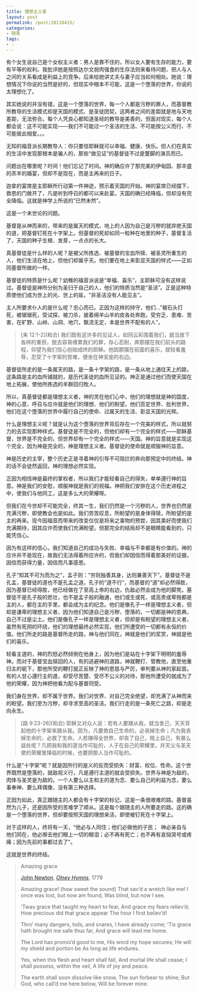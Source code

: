 ```yaml
---
title: 理想主义者
layout: post
permalink: /post/20110415/
categories:
- 随笔
tags:
- ☆
---
```


有个女生说自己是个女权主义者：男人是靠不住的，所以女人要有生存的能力，要有平等的权利。我批评她是按照达尔文弱肉强食的生存法则来看待问题、把人与人之间的关系看成是利益上的竞争。后来给她讲丈夫与妻子应当如何相处。她说：理想情况下你说的当然是好的，但现实中根本不可能，这是一个堕落的世界，你说的太理想化了。

其实她说的并没有错，这是一个堕落的世界，每一个人都是污秽的罪人，而基督教所教导的生活模式却是天国的模式、是圣徒团契，这两者之间的差距就是地与天地差距，无法弥合。每个人凭良心都知道圣经的教导是美善的，但面对现实，每个人都会说：这不可能实现——我们不可能过一个圣洁的生活、不可能按公义而行、不可能彼此相爱。。。

无知的福音派长期教导人：你只要信耶稣就可以幸福、健康、快乐。但人们在真实的生活中发现那根本是骗人的，那些“做见证”的基督徒不过是蹩脚的演员而已。

问题出在哪里呢？时间！他们忘记了时间。神的确应许了那完美的伊甸园、那丰盛的羔羊的婚宴，但却不是现在，而是主再来的日子。

迦拿的宴席是主耶稣所行动第一件神迹，预示着天国的开始。神的宴席已经摆下，救恩的门敞开了，凡是听到呼召的都可以来赴宴。天国的确已经降临，但却没有完全降临。这就是神学上所说的“已然未然”。

这是一个末世论的问题。

基督是从神而来的，带来的是属天的模式，地上的人因为自己是污秽的就弃绝天国的道，把基督钉死在十字架上。但基督的死却如同一粒种在地里的种子，基督复活了，天国的种子生根、发芽，一点点的长大。

真基督徒是什么样的人呢？是被父所拣选、被基督的宝血所赎、被圣灵所重生的人，他们生活在地上，但他们却属乎天。他们要在地上来彰显天国的样式——正如同基督所做的一样。

基督徒的特质是什么呢？幼稚的福音派说是“幸福、喜乐”，主耶稣可没有这样说过。基督徒是神所分别为圣归于自己的人，他们的特质当然是“圣洁”。正是这种特质使他们成为世上的光、世上的盐，“非圣洁没有人能见主”。

主人所要求仆人的是什么呢？忠心而已。正因为这样的持守，他们…”被石头打死，被锯锯死，受试探，被刀杀，披着绵羊山羊的皮各处奔跑，受穷乏、患难、苦害，在旷野、山岭、山洞、地穴，飘流无定，本是世界不配有的人”。

> \[来 12:1-2\](和合)
> 我们既有这许多的见证人，如同云彩围着我们，就当放下各样的重担，脱去容易缠累我们的罪，存心忍耐，奔那摆在我们前头的路程，仰望为我们信心创始成终的耶稣。他因那摆在前面的喜乐，就轻看羞辱，忍受了十字架的苦难，便坐在神宝座的右边。

基督徒所走的是一条属天的路，是一条十字架的路，是一条从地上通往天上的路，这条路是主的血所铺就的，是历代圣徒的血所见证的。神正是通过他们而使天国在地上拓展，使他所拣选的羊群回归牧人。

所以，真基督徒都是理想主义者，神的灵在他们心中，他们的理想就是神的国度，神的心意、呼召与应许就是他们的理想、他们的盼望。他们否定世界、批判世界，他们在这个堕落的世界中履行自己的使命、过属天的生活、彰显天国的光辉。

什么是理想主义呢？就是认为这个堕落的世界背后存在一个完美的样式，所以就努力的去实现那种样式。基督徒是不完全的，但他们却有一个完全的样式——耶稣基督，世界是不完全的，但世界却有一个完全的样式——天国。神的旨意就是实现这个完全，因为神是完全的，神是理想主义者。基督徒的使命就是顺服神的旨意。

神是历史的主宰，整个历史正是寻着神的引导不可阻拦的奔向那预定中的终结。神的话不会徒然返回，神的理想必然实现。

正因为相信神是最终的掌权者，所以我们才能轻看自己的得失，单单遵行神的旨意。神是我们的安慰，顺服神就是我们的祝福。神把我们安排在这个历史进程之中，使我们与他同工，这是多么大的荣耀呀。

但我们在今世却不可能完全，终其一生，我们仍然是一个污秽的人，世界也仍然是充满污秽，即使教会也是如此。我们劳苦叹息，所盼望的是身体得赎，所盼望的是主的再来。现今因福音而带来的改变仅仅是将来之事物的预尝，因其美好而使我们充满期待，因其应许而使我们充满盼望。但那完全的结局却不是眼睛能看到的，只能凭信心。

因为有这样的信心，我们知道自己的成功与失败、幸福与不幸都是有价值的。神的应许并不是现在，故我们无法得着所应许的，但我们却因信而得着那美好的证据，因信而获得力量，因信而凡事感恩。

孔子“知其不可为而为之”，孟子则：“穷则独善其身，达则兼善天下”。基督徒不是孔孟，基督徒的道也不是孔孟之道。孔子的“道不行”，而基督的“道”却必然得胜，因为基督已经得胜，他已经做在了至高上帝的右边，仇敌必然会成为他的脚凳。基督徒不是孔子般的悲壮，也不是孟子般的融通，他们或生或死、或高贵或卑贱都是主的人，都在主的手里，都会成为主的纪念。他们是像孔子一样是理想主义者，但却是谦卑的理想主义者，因为他们知道自己是污秽、堕落的，一切都是神的恩典，自己不过是尘土。他们是像孔子一样是理想主义者，但却是有盼望的理想主义者，虽然有死阴的环绕，他们的理想最终必然实现，他们所遭受的一切都有永恒的价值。他们所走的路是基督所走的路，神与他们同在，神就是他们的奖赏，神就是他们的喜乐。

轻看主道的，神的烈怒必然倾倒在他身上，因为他们是站在十字架下明明的羞辱神。而对于基督宝血赎回的人，有的逃避神的道路，神就鞭打、管教他，直至他重归主的轭下，那他所受的鞭打就正反映了神的恩慈与严厉，审判要从神的家起首。有的人甘心遵行主的道，却受尽苦楚、受尽不公义的对待，那他所遭受的就成为了他的荣耀，因为神把他看为配与基督同受。

我们身在世界，却不属于世界。我们对世界、对自己完全绝望，却充满了从神而来的盼望。我们至为污秽，却寻求至高的圣洁。我们行走的是一条死亡之路，却是走向永生。

> \[路 9:23-26\](和合)
> 耶稣又对众人说：若有人要跟从我，就当舍己，天天背起他的十字架来跟从我。因为，凡要救自己生命的，必丧掉生命；凡为我丧掉生命的，必救了生命。人若赚得全世界，却丧了自己，赔上自己，有甚么益处呢？凡把我和我的道当作可耻的，人子在自己的荣耀里，并天父与圣天使的荣耀里降临的时候，也要把那人当作可耻的。

什么是“十字架”呢？就是因所行的是义的反而受损失：财富、权位、性命。这个世界既然是堕落的，就敌视义行，凡是遵行主道的就会受损失。世界与神是为敌的，肉体与圣灵是为敌的。一个人要么以主和主的道为念、要么自己的利益为念，要么事奉神、要么拜偶像，没有第三种选择。

正因为如此，真正跟随主的人都会有十字架的标记，这是一条很艰难的路。基督虽然为儿子，还是因所受的苦难学了顺从。这是每个跟随主的人所要走的路。这的确是一个堕落的世界，但却要按照天国的理想来活，即使被钉死在十字架上。

对于这样的人，终将有一天，“他必与人同住；他们必做他的子民；  神必亲自与他们同在，他必擦去他们眼上一切的眼泪；必不再有死亡；也不再有哀恸哭号或疼痛；因为先前的事都过去了”。

这就是世界的终结。

> Amazing grace
>
> [John Newton][1], *[Olney Hymns][2]*, 1779
>
> Amazing grace! (how sweet the sound)
> That sav’d a wretch like me!
> I once was lost, but now am found,
> Was blind, but now I see.
>
> ‘Twas grace that taught my heart to fear,
> And grace my fears reliev’d;
> How precious did that grace appear
> The hour I first believ’d!
>
> Thro’ many dangers, toils, and snares,
> I have already come;
> ‘Tis grace hath brought me safe thus far,
> And grace will lead me home.
>
> The Lord has promis’d good to me,
> His word my hope secures;
> He will my shield and portion be
> As long as life endures. 
>
> Yes, when this flesh and heart shall fail,
> And mortal life shall cease;
> I shall possess, within the veil,
> A life of joy and peace. 
>
> The earth shall soon dissolve like snow,
> The sun forbear to shine;
> But God, who call’d me here below,
> Will be forever mine. 

 [1]: http://en.wikipedia.org/wiki/John_Newton
 [2]: http://en.wikipedia.org/wiki/Olney_Hymns
